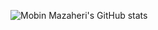 ![Mobin Mazaheri's GitHub stats](https://github-readme-stats.vercel.app/api?username=mobin-mazahery-school&show_icons=true)
